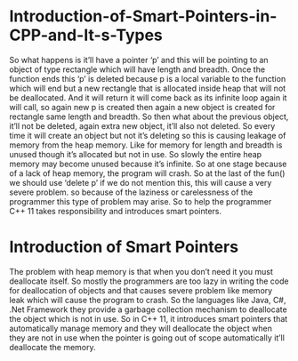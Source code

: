 # Introduction-of-Smart-Pointers-in-CPP-and-It-s-Types


So what happens is it’ll have a pointer ‘p’ and this will be pointing to an object of type rectangle which will have length and breadth. Once the function ends this ‘p’ is deleted because p is a local variable to the function which will end but a new rectangle that is allocated inside heap that will not be deallocated. And it will return it will come back as its infinite loop again it will call, so again new p is created then again a new object is created for rectangle same length and breadth. So then what about the previous object, it’ll not be deleted, again extra new object, it’ll also not deleted. So every time it will create an object but not it’s deleting so this is causing leakage of memory from the heap memory. Like for memory for length and breadth is unused though it’s allocated but not in use. So slowly the entire heap memory may become unused because it’s infinite. So at one stage because of a lack of heap memory, the program will crash. So at the last of the fun() we should use ‘delete p’ if we do not mention this, this will cause a very severe problem. so because of the laziness or carelessness of the programmer this type of problem may arise. So to help the programmer C++ 11 takes responsibility and introduces smart pointers.



# Introduction of Smart Pointers
The problem with heap memory is that when you don’t need it you must deallocate itself. So mostly the programmers are too lazy in writing the code for deallocation of objects and that causes severe problem like memory leak which will cause the program to crash. So the languages like Java, C#, .Net Framework they provide a garbage collection mechanism to deallocate the object which is not in use. So in C++ 11, it introduces smart pointers that automatically manage memory and they will deallocate the object when they are not in use when the pointer is going out of scope automatically it’ll deallocate the memory.
